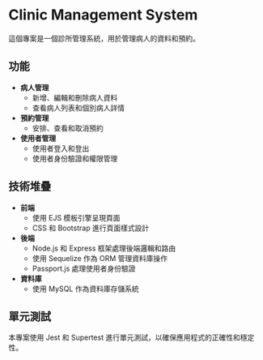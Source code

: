 # Clinic Management System

這個專案是一個診所管理系統，用於管理病人的資料和預約。

## 功能

- **病人管理**
  - 新增、編輯和刪除病人資料
  - 查看病人列表和個別病人詳情
- **預約管理**
  - 安排、查看和取消預約
- **使用者管理**
  - 使用者登入和登出
  - 使用者身份驗證和權限管理

## 技術堆疊

- **前端**
  - 使用 EJS 模板引擎呈現頁面
  - CSS 和 Bootstrap 進行頁面樣式設計
- **後端**
  - Node.js 和 Express 框架處理後端邏輯和路由
  - 使用 Sequelize 作為 ORM 管理資料庫操作
  - Passport.js 處理使用者身份驗證
- **資料庫**
  - 使用 MySQL 作為資料庫存儲系統

## 單元測試

本專案使用 Jest 和 Supertest 進行單元測試，以確保應用程式的正確性和穩定性。
